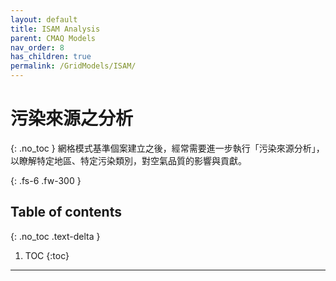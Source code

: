 ```yaml
---
layout: default
title: ISAM Analysis
parent: CMAQ Models
nav_order: 8
has_children: true
permalink: /GridModels/ISAM/
---
```


# 污染來源之分析
{: .no_toc }
網格模式基準個案建立之後，經常需要進一步執行「污染來源分析」，以瞭解特定地區、特定污染類別，對空氣品質的影響與貢獻。

{: .fs-6 .fw-300 }

## Table of contents
{: .no_toc .text-delta }

1. TOC
{:toc}

---



